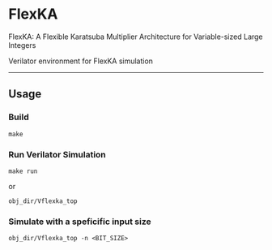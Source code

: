 # FlexKA

FlexKA: A Flexible Karatsuba Multiplier Architecture for Variable-sized Large Integers

Verilator environment for FlexKA simulation

---

## Usage
### Build
```
make
```

### Run Verilator Simulation
```
make run
```
or
```
obj_dir/Vflexka_top
```

### Simulate with a speficific input size
```
obj_dir/Vflexka_top -n <BIT_SIZE>
```

